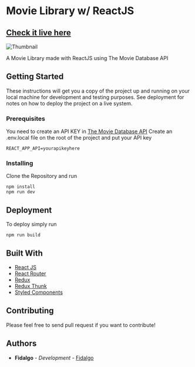 # Movie Library w/ ReactJS

## [Check it live here](https://movies.fidalgo.dev/)

![Thumbnail](thumbnail.png)

A Movie Library made with ReactJS using The Movie Database API

## Getting Started

These instructions will get you a copy of the project up and running on your local machine for development and testing purposes. See deployment for notes on how to deploy the project on a live system.

### Prerequisites

You need to create an API KEY in [The Movie Database API](https://www.themoviedb.org/documentation/api)
Create an .env.local file on the root of the project and put your API key

```
REACT_APP_API=yourapikeyhere
```

### Installing

Clone the Repository and run

```
npm install
npm run dev
```

## Deployment

To deploy simply run

```
npm run build
```

## Built With

- [React JS](https://reactjs.org/)
- [React Router](https://github.com/ReactTraining/react-router)
- [Redux](https://redux.js.org/)
- [Redux Thunk](https://github.com/reduxjs/redux-thunk)
- [Styled Components](https://www.styled-components.com)

## Contributing

Please feel free to send pull request if you want to contribute!

## Authors

- **Fidalgo** - _Development_ - [Fidalgo](https://github.com/fidalgodev)
